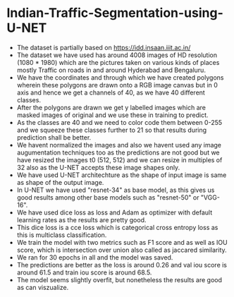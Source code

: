 # Indian-Traffic-Segmentation-using-U-NET

* The dataset is partially based on https://idd.insaan.iiit.ac.in/
* The dataset we have used has around 4008 images of HD resolution (1080 * 1980)
which are the pictures taken on various kinds of places mostly Traffic on roads in and around Hyderabad and Bengaluru.
* We have the coordinates and through which we have created polygons wherein these polygons are drawn onto a RGB image canvas but in 0 axis and hence we get a channels of 40, as we have 40 different classes.
* After the polygons are drawn we get y labelled images which are masked images of original and we use these in training to predict.
* As the classes are 40 and we need to color code them between 0-255 and we squeeze these classes further to 21 so that results during prediction shall be better.
* We havent normalized the images and also we havent used any image augumentation techniques too as the predictions are not good but we have resized the images t0 (512, 512) and we can  resize in multiples of 32 also as the U-NET accepts these image shapes only.
* We have used U-NET architechture as the shape of input image is same as shape of the output image.
* In U-NET we have used "resnet-34" as base model, as this gives us good results among other base models such as "resnet-50" or "VGG-16".
* We have used dice loss as loss and Adam as optimizer with default learning rates as the results are pretty good.
* This dice loss is a cce loss which is categorical cross entropy loss as this is multiclass classification.
* We train the model with two metrics such as F1 score and as well as IOU score, which is intersection over union also called as jaccared similarity.
* We ran for 30 epochs in all and the model was saved.
* The predictions are better as the loss is around 0.26 and val iou score is around 61.5 and train iou score is around 68.5.
* The model seems slightly overfit, but nonetheless the results are good as can viszualize.

